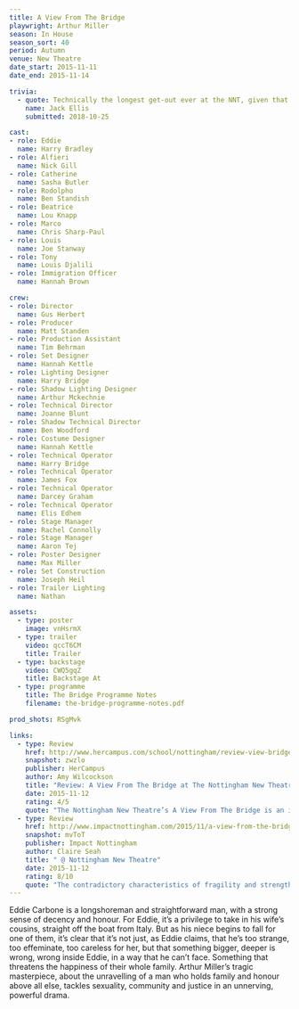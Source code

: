 ```yaml
---
title: A View From The Bridge
playwright: Arthur Miller
season: In House
season_sort: 40
period: Autumn
venue: New Theatre
date_start: 2015-11-11
date_end: 2015-11-14

trivia:
  - quote: Technically the longest get-out ever at the NNT, given that Callum Walker and I only got the set apart properly nearly two years after closing night
    name: Jack Ellis
    submitted: 2018-10-25

cast:
- role: Eddie
  name: Harry Bradley
- role: Alfieri
  name: Nick Gill
- role: Catherine
  name: Sasha Butler
- role: Rodolpho
  name: Ben Standish
- role: Beatrice
  name: Lou Knapp
- role: Marco
  name: Chris Sharp-Paul
- role: Louis
  name: Joe Stanway
- role: Tony
  name: Louis Djalili
- role: Immigration Officer
  name: Hannah Brown

crew:
- role: Director
  name: Gus Herbert
- role: Producer
  name: Matt Standen
- role: Production Assistant
  name: Tim Behrman
- role: Set Designer
  name: Hannah Kettle
- role: Lighting Designer
  name: Harry Bridge
- role: Shadow Lighting Designer
  name: Arthur Mckechnie
- role: Technical Director
  name: Joanne Blunt
- role: Shadow Technical Director
  name: Ben Woodford
- role: Costume Designer
  name: Hannah Kettle
- role: Technical Operator
  name: Harry Bridge
- role: Technical Operator
  name: James Fox
- role: Technical Operator
  name: Darcey Graham
- role: Technical Operator
  name: Elis Edhem
- role: Stage Manager
  name: Rachel Connolly
- role: Stage Manager
  name: Aaron Tej
- role: Poster Designer
  name: Max Miller
- role: Set Construction
  name: Joseph Heil
- role: Trailer Lighting
  name: Nathan

assets:
  - type: poster
    image: vnHsrmX
  - type: trailer
    video: qccT6CM
    title: Trailer
  - type: backstage
    video: CWQ5gqZ
    title: Backstage At
  - type: programme
    title: The Bridge Programme Notes
    filename: the-bridge-programme-notes.pdf

prod_shots: RSgMvk

links:
  - type: Review
    href: http://www.hercampus.com/school/nottingham/review-view-bridge-nottingham-new-theatre
    snapshot: zwzlo
    publisher: HerCampus
    author: Amy Wilcockson
    title: "Review: A View From The Bridge at The Nottingham New Theatre"
    date: 2015-11-12
    rating: 4/5
    quote: "The Nottingham New Theatre’s A View From The Bridge is an innovative and diverse performance which challenges period conventions and attempts to put a new and exciting twist on an old classic – something the New Theatre does extremely well, time and time again. "
  - type: Review
    href: http://www.impactnottingham.com/2015/11/a-view-from-the-bridge-nottingham-new-theatre/
    snapshot: mvToT
    publisher: Impact Nottingham
    author: Claire Seah
    title: " @ Nottingham New Theatre"
    date: 2015-11-12
    rating: 8/10
    quote: "The contradictory characteristics of fragility and strength portrayed accurately by both Sasha Butler and Lou Knapp in their respective roles is impressive."
---
```


Eddie Carbone is a longshoreman and straightforward man, with a strong sense of decency and honour. For Eddie, it’s a privilege to take in his wife’s cousins, straight off the boat from Italy. But as his niece begins to fall for one of them, it’s clear that it’s not just, as Eddie claims, that he’s too strange, too effeminate, too careless for her, but that something bigger, deeper is wrong, wrong inside Eddie, in a way that he can’t face. Something that threatens the happiness of their whole family. Arthur Miller’s tragic masterpiece, about the unravelling of a man who holds family and honour above all else, tackles sexuality, community and justice in an unnerving, powerful drama.
